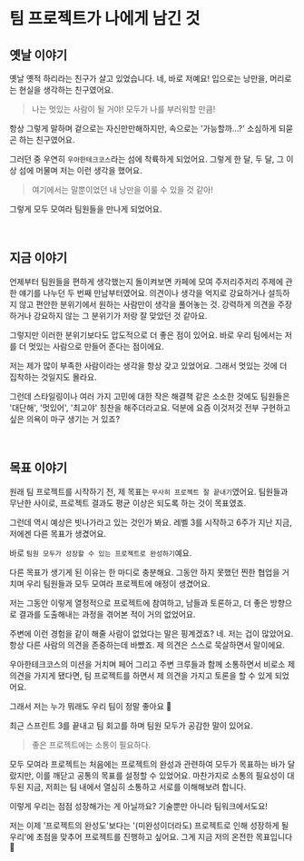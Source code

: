 # 팀 프로젝트가 나에게 남긴 것

## 옛날 이야기

옛날 옛적 하리라는 친구가 살고 있었습니다.
네, 바로 저예요!
입으로는 낭만을, 머리로는 현실을 생각하는 친구였어요.

> 나는 멋있는 사람이 될 거야! 모두가 나를 부러워할 만큼!

항상 그렇게 말하며 겉으로는 자신만만해하지만, 속으로는 '가능할까…?' 소심하게 되묻곤 하는 친구였어요.

그러던 중 우연히 `우아한테크코스`라는 섬에 착륙하게 되었어요.
그렇게 한 달, 두 달, 그 이상 섬에 머물며 저는 이런 생각을 했어요.

> 여기에서는 말뿐이었던 내 낭만을 이룰 수 있을 것 같아!

그렇게 모두 모여라 팀원들을 만나게 되었어요.

<br />

## 지금 이야기

언제부터 팀원들을 편하게 생각했는지 돌이켜보면 카페에 모여 주저리주저리 주제에 관한 얘기를 나누던 두 번째 만남부터였어요.
의견이나 생각을 억지로 강요하거나 설득하지 않고 편안한 분위기에서 원하는 사람만이 생각을 풀어놓는 것.
강력하게 의견을 주장하거나 강요하지 않는 그 분위기가 저랑 잘 맞았던 것 같아요.

그렇지만 이러한 분위기보다도 압도적으로 더 좋은 점이 있어요.
바로 우리 팀에서는 저를 더 멋있는 사람으로 만들어 준다는 점이에요.

저는 제가 많이 부족한 사람이라는 생각을 항상 갖고 있었어요.
그래서 멋있는 것에 더 집착하는 것일지도 몰라요.

그런데 스타일링이나 여러 가지 고민에 대한 작은 해결책 같은 소소한 것에도 팀원들은 '대단해', '멋있어', '최고야' 칭찬을 해주더라고요.
덕분에 요즘 이것저것 전부 구현하고 싶은 의욕이 마구 생기는 거 있죠?

<br />

## 목표 이야기

원래 팀 프로젝트를 시작하기 전, 제 목표는 `무사히 프로젝트 잘 끝내기`였어요.
팀원들과 무난한 사이로, 프로젝트 결과도 평균 이상은 되도록 하는 것이 목표였죠.

그런데 역시 예상은 빗나가라고 있는 것인가 봐요.
레벨 3를 시작하고 6주가 지난 지금, 저에겐 다른 목표가 생겼어요.

바로 `팀원 모두가 성장할 수 있는 프로젝트로 완성하기`예요.

다른 목표가 생기게 된 이유는 한 마디로 충분해요.
그동안 하지 못했던 찐한 협업을 거치며 우리 팀원들과 모두 모여라 프로젝트에 애정이 생겼어요.

저는 그동안 이렇게 열정적으로 프로젝트에 참여하고, 남들과 토론하고, 더 좋은 방향으로 결과를 도출해내는 과정을 겪어본 적이 거의 없었어요.

주변에 이런 경험을 같이 해줄 사람이 없었다는 말은 핑계겠죠?
네. 저는 겁이 많았어요.
항상 다른 사람의 의견을 존중하는데 바빴죠.
제 의견은 스스로 묵살하면서 말이에요.

우아한테크코스의 미션을 거치며 페어 그리고 주변 크루들과 함께 소통하면서 비로소 제 의견을 가지게 됐다면,
팀 프로젝트를 하면서 제 의견을 가지고 토론을 할 수 있게 되었어요.

그래서 저는 누가 뭐래도 우리 팀이 정말 좋아요 🤗

최근 스프린트 3를 끝내고 팀 회고를 하며 팀원 모두가 공감한 말이 있어요.

> 좋은 프로젝트에는 소통이 필요하다.

모두 모여라 프로젝트는 처음에는 프로젝트의 완성과 관련하여 모두가 목표하는 바가 달랐지만,
이를 깨닫고 공통의 목표를 설정할 수 있었어요.
마찬가지로 소통의 필요성이 대두된 지금,
저희는 팀 내에서 열심히 소통하고 서로를 이해해보려 합니다.

이렇게 우리는 점점 성장해가는 게 아닐까요?
기술뿐만 아니라 팀워크에서도요!

저는 이제 '프로젝트의 완성도'보다는 '(미완성이더라도) 프로젝트로 인해 성장하게 될 우리'에 초점을 맞추어 프로젝트를 진행하고 싶어요.
그게 지금 저의 온전한 목표입니다 🎯
